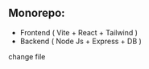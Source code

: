 ## Monorepo:

- Frontend ( Vite + React + Tailwind )
- Backend ( Node Js + Express + DB )

change file